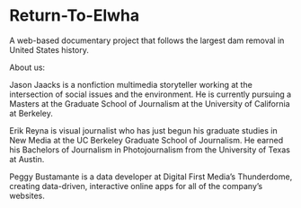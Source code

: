 Return-To-Elwha
===============

A web-based documentary project that follows the largest dam removal in United States history.

About us:

Jason Jaacks is a nonfiction multimedia storyteller working at the intersection of social issues and the environment. 
He is currently pursuing a Masters at the Graduate School of Journalism at the University of California at Berkeley.

Erik Reyna is visual journalist who has just begun his graduate studies in New Media at the UC Berkeley Graduate School 
of Journalism. He earned his Bachelors of Journalism in Photojournalism from the University of Texas at Austin.

Peggy Bustamante is a data developer at Digital First Media’s Thunderdome, creating data-driven, interactive online apps for all of the company’s websites.